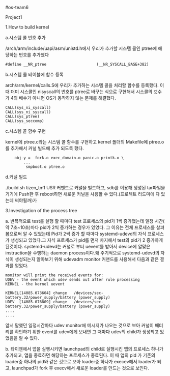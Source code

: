 #os-team6

Project1

1.How to build kernel

a.시스템 콜 번호 추가

/arch/arm/include/uapi/asm/unistd.h에서 우리가 추가할 시스템 콜인 ptree에 해당하는 번호를 추가했다

```
#define __NR_ptree                      (__NR_SYSCALL_BASE+382) 
```
b.시스템 콜 테이블에 함수 등록

arch/arm/kernel/calls.S에 우리가 추가하는 시스템 콜을 처리할 함수를 등록했다.
이 때 더미 시스콜인 nisyscall의 번호를 ptree로 바꾸는 식으로 구현해서 시스콜의 갯수가 4의 배수가 아니면
OS가 동작하지 않는 문제를 해결했다. 
```
CALL(sys_ni_syscall)		
CALL(sys_ni_syscall)		
CALL(sys_ptree)
CALL(sys_seccomp)
```

c.시스템 콜 함수 구현

kernel에 ptree.c라는 시스템 콜 함수를 구현하고 kernel 폴더의 Makefile에 ptree.o를 추가해서 커널
빌드에 추가 되도록 했다.

```
	obj-y =  fork.o exec_domain.o panic.o printk.o \
		...
		 smpboot.o ptree.o
```
d.커널 빌드

./build.sh tizen_tm1 USR 커맨드로 커널을 빌드하고, sdb를 이용해 생성된 tar파일을 기기에 Push한 후
reboot하면 새로운 커널을 사용할 수 있다.(프로젝트 리드미에 다 있는데 써야될까)가

3.Investigation of the process tree

 a. 반복적으로 test를 실행 할 때마다 test 프로세스의 pid가 1씩 증가했는데 일정 시간( 약 7초~10초)마다 pid가 2씩 증가하는 경우가 있었다. 그 이유는 전체 프로세스를 살펴 봄으로써 알 수 있었는데 Pid가 2씩 증가 할 때마다 systemd-udevd의 자식 프로세스가 생성되고 있었다.그 자식 프로세스가 pid를 먼저 차지해서 test의 pid가 2 증가하게 된것이다.
systemd-udevd는 커널로 부터 uevent를 받아서 device에 알맞은 instruction을 수행하는 daemon process이다.왜 주기적으로 systemd-udevd의 자식이 생성되는지 알아보기 위해 udevadm monitor 커맨드를 사용해서 다음과 같은 결과를 얻었다.
```
monitor will print the received events for:
UDEV - the event which udev sends out after rule processing
KERNEL - the kernel uevent

KERNEL[14085.073604] change   /devices/sec-battery.32/power_supply/battery (power_supply)
UDEV  [14085.076809] change   /devices/sec-battery.32/power_supply/battery (power_supply)
....
....
```
앞서 말했던 일정시간마다 udev monitor에 메시지가 나오는 것으로 보아 
커널이 배터리를 확인하기 위한 event를 udev에게 보내면 그 때마다 udev의 child가 생성되고 있었음을
알 수 있다.


 
 b. 타이젠에서 앱을 실행시키면 launchpad의 child로 실행시킨 앱의 프로세스 하나가 추가되고,
 앱을 종료하면 해당하는 프로세스가 종료된다. 이 때 앱의 pid 가 기존의 loader중 하나의 pid와 
 같은 것으로 보아 loader중 하나가 execev해서 loader가 되고, launchpad가 fork 후 execv해서
 새로운 loader를 만드는 것으로 보인다.
 				
